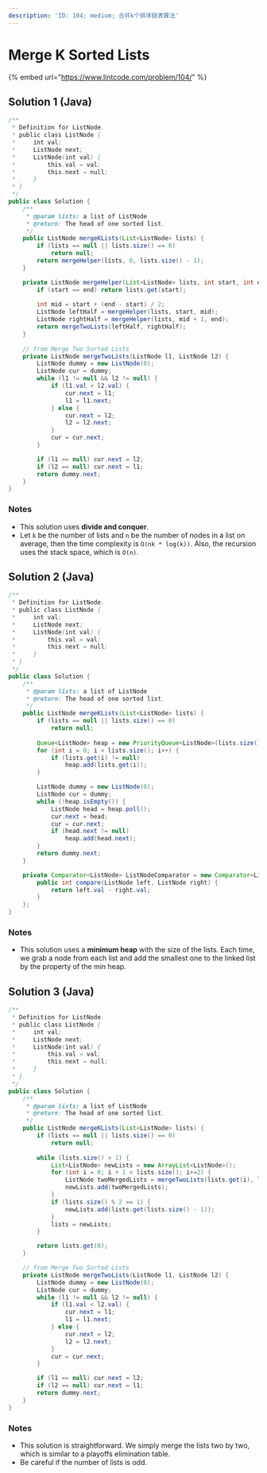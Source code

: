 ```yaml
---
description: 'ID: 104; medium; 合并k个排序链表算法'
---
```


# Merge K Sorted Lists

{% embed url="https://www.lintcode.com/problem/104/" %}

## Solution 1 \(Java\)

```java
/**
 * Definition for ListNode.
 * public class ListNode {
 *     int val;
 *     ListNode next;
 *     ListNode(int val) {
 *         this.val = val;
 *         this.next = null;
 *     }
 * }
 */ 
public class Solution {
    /**
     * @param lists: a list of ListNode
     * @return: The head of one sorted list.
     */
    public ListNode mergeKLists(List<ListNode> lists) {  
        if (lists == null || lists.size() == 0)
            return null;
        return mergeHelper(lists, 0, lists.size() - 1);
    }

    private ListNode mergeHelper(List<ListNode> lists, int start, int end) {
        if (start == end) return lists.get(start);
        
        int mid = start + (end - start) / 2;
        ListNode leftHalf = mergeHelper(lists, start, mid);
        ListNode rightHalf = mergeHelper(lists, mid + 1, end);
        return mergeTwoLists(leftHalf, rightHalf);
    }
    
    // from Merge Two Sorted Lists
    private ListNode mergeTwoLists(ListNode l1, ListNode l2) {
        ListNode dummy = new ListNode(0);
        ListNode cur = dummy;
        while (l1 != null && l2 != null) {
            if (l1.val < l2.val) {
                cur.next = l1;
                l1 = l1.next;
            } else {
                cur.next = l2;
                l2 = l2.next;
            }
            cur = cur.next;
        }

        if (l1 == null) cur.next = l2;
        if (l2 == null) cur.next = l1;
        return dummy.next;
    }
}

```

### Notes

* This solution uses **divide and conquer**.
* Let `k` be the number of lists and `n` be the number of nodes in a list on average, then the time complexity is `O(nk * log(k))`. Also, the recursion uses the stack space, which is `O(n)`.

## Solution 2 \(Java\)

```java
/**
 * Definition for ListNode.
 * public class ListNode {
 *     int val;
 *     ListNode next;
 *     ListNode(int val) {
 *         this.val = val;
 *         this.next = null;
 *     }
 * }
 */ 
public class Solution {
    /**
     * @param lists: a list of ListNode
     * @return: The head of one sorted list.
     */
    public ListNode mergeKLists(List<ListNode> lists) {  
        if (lists == null || lists.size() == 0)
            return null;
        
        Queue<ListNode> heap = new PriorityQueue<ListNode>(lists.size(), ListNodeComparator);
        for (int i = 0; i < lists.size(); i++) {
            if (lists.get(i) != null)
                heap.add(lists.get(i));
        }

        ListNode dummy = new ListNode(0);
        ListNode cur = dummy;
        while (!heap.isEmpty()) {
            ListNode head = heap.poll();
            cur.next = head;
            cur = cur.next;
            if (head.next != null)
                heap.add(head.next);
        }
        return dummy.next;
    }

    private Comparator<ListNode> ListNodeComparator = new Comparator<ListNode>() {
        public int compare(ListNode left, ListNode right) {
            return left.val - right.val;
        }
    };
}

```

### Notes

* This solution uses a **minimum heap** with the size of the lists. Each time, we grab a node from each list and add the smallest one to the linked list by the property of the min heap.

## Solution 3 \(Java\)

```java
/**
 * Definition for ListNode.
 * public class ListNode {
 *     int val;
 *     ListNode next;
 *     ListNode(int val) {
 *         this.val = val;
 *         this.next = null;
 *     }
 * }
 */ 
public class Solution {
    /**
     * @param lists: a list of ListNode
     * @return: The head of one sorted list.
     */
    public ListNode mergeKLists(List<ListNode> lists) {  
        if (lists == null || lists.size() == 0)
            return null;
        
        while (lists.size() > 1) {
            List<ListNode> newLists = new ArrayList<ListNode>();
            for (int i = 0; i + 1 < lists.size(); i+=2) {
                ListNode twoMergedLists = mergeTwoLists(lists.get(i), lists.get(i+1));
                newLists.add(twoMergedLists);
            }
            if (lists.size() % 2 == 1) {
                newLists.add(lists.get(lists.size() - 1));
            }
            lists = newLists;
        }

        return lists.get(0);
    }

    // from Merge Two Sorted Lists
    private ListNode mergeTwoLists(ListNode l1, ListNode l2) {
        ListNode dummy = new ListNode(0);
        ListNode cur = dummy;
        while (l1 != null && l2 != null) {
            if (l1.val < l2.val) {
                cur.next = l1;
                l1 = l1.next;
            } else {
                cur.next = l2;
                l2 = l2.next;
            }
            cur = cur.next;
        }

        if (l1 == null) cur.next = l2;
        if (l2 == null) cur.next = l1;
        return dummy.next;
    }
}

```

### Notes

* This solution is straightforward. We simply merge the lists two by two, which is similar to a playoffs elimination table.
* Be careful if the number of lists is odd.

